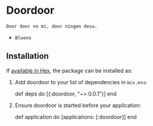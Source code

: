 # Doordoor

`Door door no mi, door ningen desu.`
- `Blueno`

## Installation

If [available in Hex](https://hex.pm/docs/publish), the package can be installed as:

  1. Add doordoor to your list of dependencies in `mix.exs`:

        def deps do
          [{:doordoor, "~> 0.0.1"}]
        end

  2. Ensure doordoor is started before your application:

        def application do
          [applications: [:doordoor]]
        end

